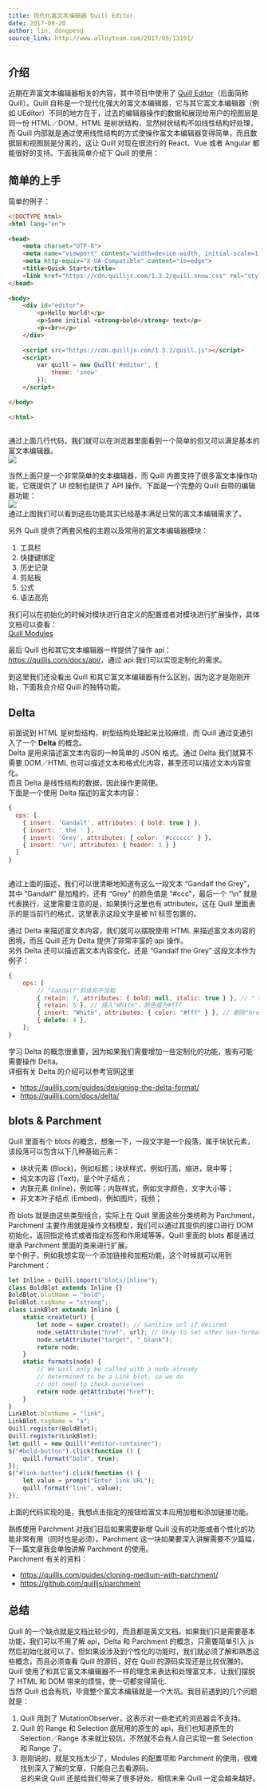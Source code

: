 ```yaml
---
title: 现代化富文本编辑器 Quill Editor
date: 2017-09-20
author: lin, dongpeng
source_link: http://www.alloyteam.com/2017/09/13191/
---
```


<!-- {% raw %} - for jekyll -->

## 介绍

近期在弄富文本编辑器相关的内容，其中项目中使用了 [Quill Editor](https://quilljs.com/)（后面简称 Quill）。Quill 自称是一个现代化强大的富文本编辑器，它与其它富文本编辑器（例如 UEditor）不同的地方在于，过去的编辑器操作的数据和展现给用户的视图层是同一份 HTML／DOM，HTML 是树状结构，显然树状结构不如线性结构好处理，而 Quill 内部就是通过使用线性结构的方式使操作富文本编辑器变得简单，而且数据层和视图层是分离的，这让 Quill 对现在很流行的 React、Vue 或者 Angular 都能很好的支持。下面我简单介绍下 Quill 的使用：  

## 简单的上手

简单的例子：

```html
<!DOCTYPE html>
<html lang="en">
 
<head>
    <meta charset="UTF-8">
    <meta name="viewport" content="width=device-width, initial-scale=1.0">
    <meta http-equiv="X-UA-Compatible" content="ie=edge">
    <title>Quick Start</title>
    <link href="https://cdn.quilljs.com/1.3.2/quill.snow.css" rel="stylesheet">
</head>
 
<body>
    <div id="editor">
        <p>Hello World!</p>
        <p>Some initial <strong>bold</strong> text</p>
        <p><br></p>
    </div>
 
    <script src="https://cdn.quilljs.com/1.3.2/quill.js"></script>
    <script>
        var quill = new Quill('#editor', {
            theme: 'snow'
        });
    </script>
 
</body>
 
</html>
 
```

通过上面几行代码，我们就可以在浏览器里面看到一个简单的但又可以满足基本的富文本编辑器。  
![](http://www.alloyteam.com/2017/09/13191/quill-editor/quick-start.png)

当然上面只是一个非常简单的文本编辑器，而 Quill 内置支持了很多富文本操作功能，它既提供了 UI 控制也提供了 API 操作。下面是一个完整的 Quill 自带的编辑器功能：  
![](http://www.alloyteam.com/2017/09/13191/quill-editor/formats.png)  
通过上图我们可以看到这些功能其实已经基本满足日常的富文本编辑需求了。

另外 Quill 提供了两套风格的主题以及常用的富文本编辑器模块：  
1. 工具栏  
2. 快捷键绑定  
3. 历史记录  
4. 剪贴板  
5. 公式  
6. 语法高亮

我们可以在初始化的时候对模块进行自定义的配置或者对模块进行扩展操作，具体文档可以查看：  
[Quill Modules](https://quilljs.com/docs/modules/)

最后 Quill 也和其它文本编辑器一样提供了操作 api：  
<https://quilljs.com/docs/api/>，通过 api 我们可以实现定制化的需求。

到这里我们还没看出 Quill 和其它富文本编辑器有什么区别，因为这才是刚刚开始，下面我会介绍 Quill 的独特功能。

## Delta

前面说到 HTML 是树型结构，树型结构处理起来比较麻烦，而 Quill 通过变通引入了一个 **Delta** 的概念。  
Delta 是用来描述富文本内容的一种简单的 JSON 格式。通过 Delta 我们就算不需要 DOM／HTML 也可以描述文本和格式化内容，甚至还可以描述文本内容变化。  
而且 Delta 是线性结构的数据，因此操作更简便。  
下面是一个使用 Delta 描述的富文本内容：

```javascript
{
  ops: [
    { insert: 'Gandalf', attributes: { bold: true } },
    { insert: ' the ' },
    { insert: 'Grey', attributes: { color: '#cccccc' } }，
    { insert: '\n', attributes: { header: 1 } }
  ]
}
 
```

通过上面的描述，我们可以很清晰地知道有这么一段文本 “Gandalf the Grey”，其中 “Gandalf” 是加粗的，还有 “Grey” 的颜色值是 “#ccc”，最后一个 “\\n” 就是代表换行，这里需要注意的是，如果换行这里也有 attributes，这在 Quill 里面表示的是当前行的格式，这里表示这段文字是被 h1 标签包裹的。

通过 Delta 来描述富文本内容，我们就可以摆脱使用 HTML 来描述富文本内容的困境，而且 Quill 还为 Delta 提供了非常丰富的 api 操作。  
另外 Delta 还可以描述富文本内容变化，还是 “Gandalf the Grey” 这段文本作为例子：

```javascript
{
    ops: [
        // "Gandalf"斜体和不加粗
        { retain: 7, attributes: { bold: null, italic: true } }, // " the "保留不变
        { retain: 5 }, // 插入"White"，颜色值为#fff
        { insert: "White", attributes: { color: "#fff" } }, // 删除"Grey"
        { delete: 4 },
    ];
}
```

学习 Delta 的概念很重要，因为如果我们需要增加一些定制化的功能，极有可能需要操作 Delta。  
详细有关 Delta 的介绍可以参考官网这里  
- <https://quilljs.com/guides/designing-the-delta-format/>  
- <https://quilljs.com/docs/delta/>

## blots & Parchment

Quill 里面有个 blots 的概念，想象一下，一段文字是一个段落，属于块状元素，该段落可以包含以下几种基础元素：  
- 块状元素 (Block)，例如标题；块状样式，例如行高，缩进，居中等；  
- 纯文本内容 (Text)，是个叶子结点；  
- 内联元素 (Inline)，例如等；内联样式，例如文字颜色，文字大小等；  
- 非文本叶子结点 (Embed)，例如图片，视频；

而 blots 就是由这些类型组合，实际上在 Quill 里面这些分类统称为 Parchment，  
Parchment 主要作用就是操作文档模型，我们可以通过其提供的接口进行 DOM 初始化，返回指定格式或者指定标签和作用域等等。Quill 里面的 blots 都是通过继承 Parchment 里面的类来进行扩展。  
举个例子，例如我想实现一个添加链接和加粗功能，这个时候就可以用到 Parchment：

```javascript
let Inline = Quill.import("blots/inline");
class BoldBlot extends Inline {}
BoldBlot.blotName = "bold";
BoldBlot.tagName = "strong";
class LinkBlot extends Inline {
    static create(url) {
        let node = super.create(); // Sanitize url if desired
        node.setAttribute("href", url); // Okay to set other non-format related attributes
        node.setAttribute("target", "_blank");
        return node;
    }
    static formats(node) {
        // We will only be called with a node already
        // determined to be a Link blot, so we do
        // not need to check ourselves
        return node.getAttribute("href");
    }
}
LinkBlot.blotName = "link";
LinkBlot.tagName = "a";
Quill.register(BoldBlot);
Quill.register(LinkBlot);
let quill = new Quill("#editor-container");
$("#bold-button").click(function () {
    quill.format("bold", true);
});
$("#link-button").click(function () {
    let value = prompt("Enter link URL");
    quill.format("link", value);
});
```

上面的代码实现的是，我想点击指定的按钮给富文本应用加粗和添加链接功能。

熟练使用 Parchment 对我们日后如果需要新增 Quill 没有的功能或者个性化的功能非常有用（同时也是必须）。Parchment 这一块如果要深入讲解需要不少篇幅，下一篇文章我会单独讲解 Parchment 的使用。  
Parchment 有关的资料：  
- <https://quilljs.com/guides/cloning-medium-with-parchment/>  
- <https://github.com/quilljs/parchment>

## 总结

Quill 的一个缺点就是文档比较少的，而且都是英文文档。如果我们只是需要基本功能，我们可以不用了解 api，Delta 和 Parchment 的概念，只需要简单引入 js 然后初始化就可以了。但如果设涉及到个性化的功能时，我们就必须了解和熟悉这些概念，而且必须查看 Quill 的源码，好在 Quill 的源码实现还是比较优雅的。  
Quill 使用了和其它富文本编辑器不一样的理念来表达和处理富文本，让我们摆脱了 HTML 和 DOM 带来的烦恼，使一切都变得简化.  
当然 Quill 也会有坑，毕竟整个富文本编辑就是一个大坑。我目前遇到的几个问题就是：  
1. Quill 用到了 MutationObserver，这表示对一些老式的浏览器会不支持。  
2. Quill 的 Range 和 Selection 底层用的原生的 api，我们也知道原生的 Selection／Range 本来就比较坑，不然就不会有人自己实现一套 Selection 和 Range 了。  
3. 刚刚说的，就是文档太少了，Modules 的配置项和 Parchment 的使用，很难找到深入了解的文章，只能自己去看源码。  
总的来说 Quill 还是给我们带来了很多好处，相信未来 Quill 一定会越来越好。


<!-- {% endraw %} - for jekyll -->